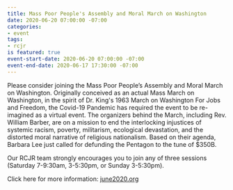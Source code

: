 ```yaml
---
title: Mass Poor People's Assembly and Moral March on Washington
date: 2020-06-20 07:00:00 -07:00
categories:
- event
tags:
- rcjr
is featured: true
event-start-date: 2020-06-20 07:00:00 -07:00
event-end-date: 2020-06-17 17:30:00 -07:00
---
```


Please consider joining the Mass Poor People’s Assembly and Moral March on Washington. Originally conceived as an actual Mass March on Washington, in the spirit of Dr. King's 1963 March on Washington For Jobs and Freedom, the Covid-19 Pandemic has required the event to be re-imagined as a virtual event.
The organizers behind the March, including Rev. William Barber, are on a mission to end the interlocking injustices of systemic racism, poverty, militarism, ecological devastation, and the distorted moral narrative of religious nationalism. Based on their agenda, Barbara Lee just called for defunding the Pentagon to the tune of $350B. 

Our RCJR team strongly encourages you to join any of three sessions (Saturday 7-9:30am, 3-5:30pm, or Sunday 3-5:30pm).

Click here for more information: [june2020.org](june2020.org)

